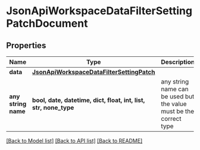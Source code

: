 # JsonApiWorkspaceDataFilterSettingPatchDocument


## Properties
Name | Type | Description | Notes
------------ | ------------- | ------------- | -------------
**data** | [**JsonApiWorkspaceDataFilterSettingPatch**](JsonApiWorkspaceDataFilterSettingPatch.md) |  | 
**any string name** | **bool, date, datetime, dict, float, int, list, str, none_type** | any string name can be used but the value must be the correct type | [optional]

[[Back to Model list]](../README.md#documentation-for-models) [[Back to API list]](../README.md#documentation-for-api-endpoints) [[Back to README]](../README.md)


